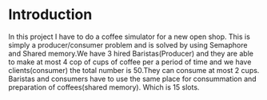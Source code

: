 # Introduction
In this project I have to do a coffee simulator for a new open shop. This is simply a producer/consumer problem and is solved by using Semaphore and Shared memory.We have 3 hired Baristas(Producer) and they are able to make at most 4 cop of cups of coffee per a period of time and we have clients(consumer) the total number is 50.They can consume at most 2 cups. Baristas and consumers have to use the same place for consummation and preparation of coffees(shared memory). Which is 15 slots.
